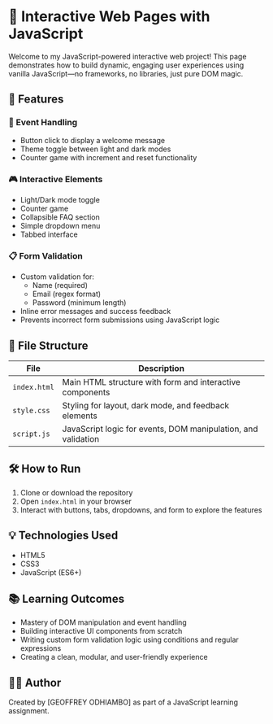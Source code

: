 # 🧠 Interactive Web Pages with JavaScript

Welcome to my JavaScript-powered interactive web project! This page demonstrates how to build dynamic, engaging user experiences using vanilla JavaScript—no frameworks, no libraries, just pure DOM magic.

## 🚀 Features

### 🎉 Event Handling
- Button click to display a welcome message
- Theme toggle between light and dark modes
- Counter game with increment and reset functionality

### 🎮 Interactive Elements
- Light/Dark mode toggle
- Counter game
- Collapsible FAQ section
- Simple dropdown menu
- Tabbed interface

### 📋 Form Validation
- Custom validation for:
  - Name (required)
  - Email (regex format)
  - Password (minimum length)
- Inline error messages and success feedback
- Prevents incorrect form submissions using JavaScript logic

## 📁 File Structure

| File        | Description |
|-------------|-------------|
| `index.html` | Main HTML structure with form and interactive components |
| `style.css`  | Styling for layout, dark mode, and feedback elements |
| `script.js`  | JavaScript logic for events, DOM manipulation, and validation |

## 🛠️ How to Run

1. Clone or download the repository
2. Open `index.html` in your browser
3. Interact with buttons, tabs, dropdowns, and form to explore the features

## 💡 Technologies Used

- HTML5
- CSS3
- JavaScript (ES6+)

## 📚 Learning Outcomes

- Mastery of DOM manipulation and event handling
- Building interactive UI components from scratch
- Writing custom form validation logic using conditions and regular expressions
- Creating a clean, modular, and user-friendly experience

## 🧑‍💻 Author

Created by [GEOFFREY ODHIAMBO] as part of a JavaScript learning assignment.  
